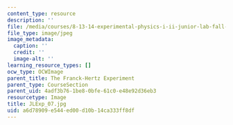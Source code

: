 ```yaml
---
content_type: resource
description: ''
file: /media/courses/8-13-14-experimental-physics-i-ii-junior-lab-fall-2016-spring-2017/a6d78909e544ed00d10b14ca333ff8df_JLExp_07.jpg
file_type: image/jpeg
image_metadata:
  caption: ''
  credit: ''
  image-alt: ''
learning_resource_types: []
ocw_type: OCWImage
parent_title: The Franck-Hertz Experiment
parent_type: CourseSection
parent_uid: 4adf3b76-1be8-0bfe-61c0-e48e92d36eb3
resourcetype: Image
title: JLExp_07.jpg
uid: a6d78909-e544-ed00-d10b-14ca333ff8df
---
```

